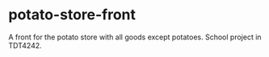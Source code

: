 # potato-store-front
A front for the potato store with all goods except potatoes. School project in TDT4242.
